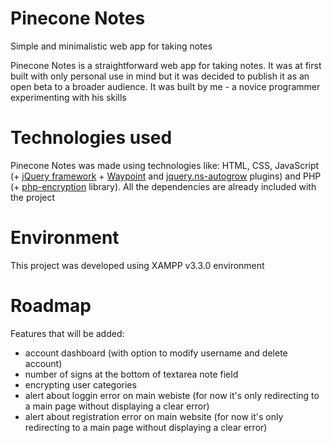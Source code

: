 # Pinecone Notes
Simple and minimalistic web app for taking notes

Pinecone Notes is a straightforward web app for taking notes. It was at first built with only personal use in mind but it was decided to publish it as an open beta to a broader audience. It was built by me - a novice programmer experimenting with his skills

# Technologies used
Pinecone Notes was made using technologies like: HTML, CSS, JavaScript (+ [jQuery framework](https://jquery.com) + [Waypoint](https://github.com/imakewebthings/waypoints) and [jquery.ns-autogrow](https://github.com/ro31337/jquery.ns-autogrow) plugins) and PHP (+ [php-encryption](https://github.com/defuse/php-encryption) library). All the dependencies are already included with the project

# Environment
This project was developed using XAMPP v3.3.0 environment

# Roadmap
Features that will be added:
  - account dashboard (with option to modify username and delete account)
  - number of signs at the bottom of textarea note field
  - encrypting user categories
  - alert about loggin error on main webiste (for now it's only redirecting to a main page without displaying a clear error)
  - alert about registration error on main website (for now it's only redirecting to a main page without displaying a clear error)
